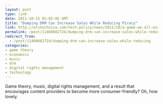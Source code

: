 ```yaml
---
layout: post
type: link
date: 2011-10-15 02:02:05 GMT
title: "Dumping DRM Can Increase Sales While Reducing Piracy"
link: http://arstechnica.com/tech-policy/news/2011/10/a-game-we-all-win-dumping-drm-can-increase-sales-while-reducing-piracy.ars
permalink: /post/11460682724/dumping-drm-can-increase-sales-while-reducing
redirect_from: 
  - /post/11460682724/dumping-drm-can-increase-sales-while-reducing
categories:
- game theory
- economics
- music
- drm
- digital rights management
- technology
---
```

Game theory, music, digital rights management, and a result that encourages content providers to become more consumer-friendly? Oh, how lovely.